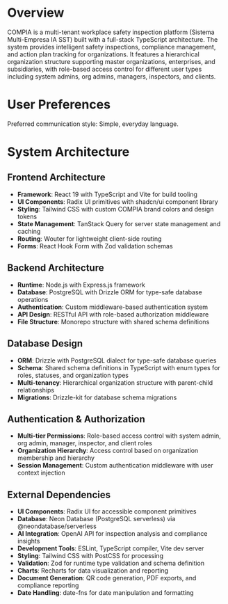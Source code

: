 # Overview

COMPIA is a multi-tenant workplace safety inspection platform (Sistema Multi-Empresa IA SST) built with a full-stack TypeScript architecture. The system provides intelligent safety inspections, compliance management, and action plan tracking for organizations. It features a hierarchical organization structure supporting master organizations, enterprises, and subsidiaries, with role-based access control for different user types including system admins, org admins, managers, inspectors, and clients.

# User Preferences

Preferred communication style: Simple, everyday language.

# System Architecture

## Frontend Architecture
- **Framework**: React 19 with TypeScript and Vite for build tooling
- **UI Components**: Radix UI primitives with shadcn/ui component library
- **Styling**: Tailwind CSS with custom COMPIA brand colors and design tokens
- **State Management**: TanStack Query for server state management and caching
- **Routing**: Wouter for lightweight client-side routing
- **Forms**: React Hook Form with Zod validation schemas

## Backend Architecture
- **Runtime**: Node.js with Express.js framework
- **Database**: PostgreSQL with Drizzle ORM for type-safe database operations
- **Authentication**: Custom middleware-based authentication system
- **API Design**: RESTful API with role-based authorization middleware
- **File Structure**: Monorepo structure with shared schema definitions

## Database Design
- **ORM**: Drizzle with PostgreSQL dialect for type-safe database queries
- **Schema**: Shared schema definitions in TypeScript with enum types for roles, statuses, and organization types
- **Multi-tenancy**: Hierarchical organization structure with parent-child relationships
- **Migrations**: Drizzle-kit for database schema migrations

## Authentication & Authorization
- **Multi-tier Permissions**: Role-based access control with system admin, org admin, manager, inspector, and client roles
- **Organization Hierarchy**: Access control based on organization membership and hierarchy
- **Session Management**: Custom authentication middleware with user context injection

## External Dependencies

- **UI Components**: Radix UI for accessible component primitives
- **Database**: Neon Database (PostgreSQL serverless) via @neondatabase/serverless
- **AI Integration**: OpenAI API for inspection analysis and compliance insights
- **Development Tools**: ESLint, TypeScript compiler, Vite dev server
- **Styling**: Tailwind CSS with PostCSS for processing
- **Validation**: Zod for runtime type validation and schema definition
- **Charts**: Recharts for data visualization and reporting
- **Document Generation**: QR code generation, PDF exports, and compliance reporting
- **Date Handling**: date-fns for date manipulation and formatting
